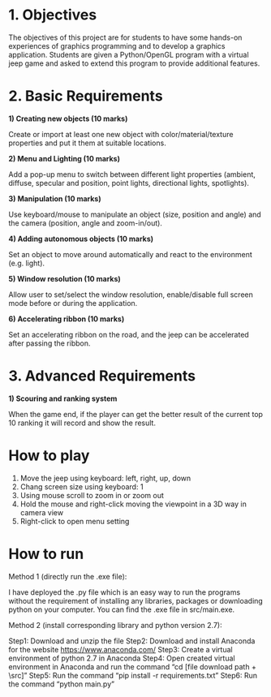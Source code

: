 ﻿# **1. Objectives** 
The objectives of this project are for students to have some hands-on experiences of graphics programming and to develop a graphics application. Students are given a Python/OpenGL program with a virtual jeep game and asked to extend this program to provide additional features.

# **2. Basic Requirements**
**1) Creating new objects (10 marks)**

Create or import at least one new object with color/material/texture properties and put it them at suitable locations.

**2) Menu and Lighting (10 marks)**

Add a pop-up menu to switch between different light properties (ambient, diffuse, specular and position, point lights, directional lights, spotlights).

**3) Manipulation (10 marks)**

Use keyboard/mouse to manipulate an object (size, position and angle) and the camera (position, angle and zoom-in/out).

**4) Adding autonomous objects (10 marks)**

Set an object to move around automatically and react to the environment (e.g. light).

**5) Window resolution (10 marks)**

Allow user to set/select the window resolution, enable/disable full screen mode before or during the application.

**6) Accelerating ribbon (10 marks)**

Set an accelerating ribbon on the road, and the jeep can be accelerated after passing the ribbon.

# **3. Advanced Requirements**
**1) Scouring and ranking system** 

When the game end, if the player can get the better result of the current top 10 ranking it will record and show the result.

# **How to play**

1. Move the jeep using keyboard: left, right, up, down
2. Chang screen size using keyboard: 1
3. Using mouse scroll to zoom in or zoom out
4. Hold the mouse and right-click moving the viewpoint in a 3D way in camera view
5. Right-click to open menu setting

# **How to run**

Method 1 (directly run the .exe file):

I have deployed the .py file which is an easy way to run the programs without the requirement of installing any libraries, packages or downloading python on your computer. You can find the .exe file in src/main.exe.


Method 2 (install corresponding library and python version 2.7):

Step1: Download and unzip the file
Step2: Download and install Anaconda for the website https://www.anaconda.com/
Step3: Create a virtual environment of python 2.7 in Anaconda
Step4: Open created virtual environment in Anaconda and run the command “cd [file download path + \src]”
Step5: Run the command “pip install -r requirements.txt”
Step6: Run the command “python main.py”
